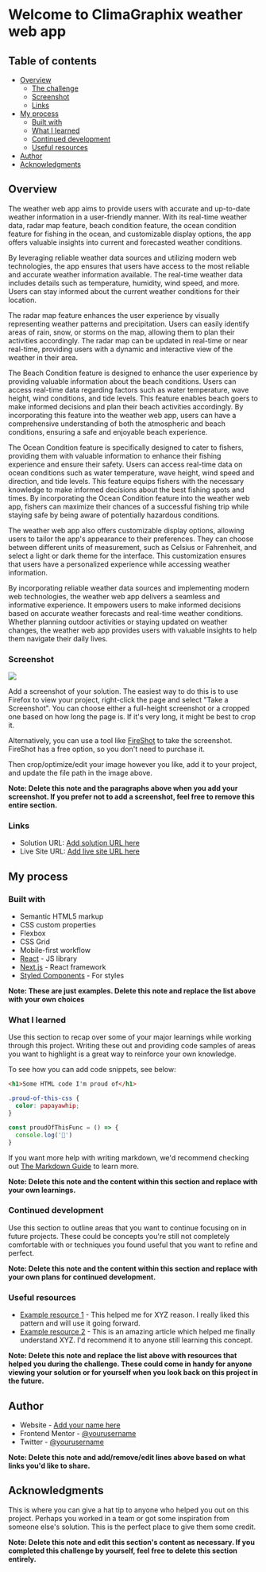 # Welcome to ClimaGraphix weather web app

## Table of contents

- [Overview](#overview)
  - [The challenge](#the-challenge)
  - [Screenshot](#screenshot)
  - [Links](#links)
- [My process](#my-process)
  - [Built with](#built-with)
  - [What I learned](#what-i-learned)
  - [Continued development](#continued-development)
  - [Useful resources](#useful-resources)
- [Author](#author)
- [Acknowledgments](#acknowledgments)


## Overview

The weather web app aims to provide users with accurate and up-to-date weather information in a user-friendly manner. With its real-time weather data, radar map feature, beach condition feature, the ocean condition feature for fishing in the ocean, and customizable display options, the app offers valuable insights into current and forecasted weather conditions.

By leveraging reliable weather data sources and utilizing modern web technologies, the app ensures that users have access to the most reliable and accurate weather information available. The real-time weather data includes details such as temperature, humidity, wind speed, and more. Users can stay informed about the current weather conditions for their location.

The radar map feature enhances the user experience by visually representing weather patterns and precipitation. Users can easily identify areas of rain, snow, or storms on the map, allowing them to plan their activities accordingly. The radar map can be updated in real-time or near real-time, providing users with a dynamic and interactive view of the weather in their area.

The Beach Condition feature is designed to enhance the user experience by providing valuable information about the beach conditions. Users can access real-time data regarding factors such as water temperature, wave height, wind conditions, and tide levels. This feature enables beach goers to make informed decisions and plan their beach activities accordingly. By incorporating this feature into the weather web app, users can have a comprehensive understanding of both the atmospheric and beach conditions, ensuring a safe and enjoyable beach experience.

The Ocean Condition feature is specifically designed to cater to fishers, providing them with valuable information to enhance their fishing experience and ensure their safety. Users can access real-time data on ocean conditions such as water temperature, wave height, wind speed and direction, and tide levels. This feature equips fishers with the necessary knowledge to make informed decisions about the best fishing spots and times. By incorporating the Ocean Condition feature into the weather web app, fishers can maximize their chances of a successful fishing trip while staying safe by being aware of potentially hazardous conditions.

The weather web app also offers customizable display options, allowing users to tailor the app's appearance to their preferences. They can choose between different units of measurement, such as Celsius or Fahrenheit, and select a light or dark theme for the interface. This customization ensures that users have a personalized experience while accessing weather information.

By incorporating reliable weather data sources and implementing modern web technologies, the weather web app delivers a seamless and informative experience. It empowers users to make informed decisions based on accurate weather forecasts and real-time weather conditions. Whether planning outdoor activities or staying updated on weather changes, the weather web app provides users with valuable insights to help them navigate their daily lives.


### Screenshot

![](./screenshot.jpg)

Add a screenshot of your solution. The easiest way to do this is to use Firefox to view your project, right-click the page and select "Take a Screenshot". You can choose either a full-height screenshot or a cropped one based on how long the page is. If it's very long, it might be best to crop it.

Alternatively, you can use a tool like [FireShot](https://getfireshot.com/) to take the screenshot. FireShot has a free option, so you don't need to purchase it. 

Then crop/optimize/edit your image however you like, add it to your project, and update the file path in the image above.

**Note: Delete this note and the paragraphs above when you add your screenshot. If you prefer not to add a screenshot, feel free to remove this entire section.**

### Links

- Solution URL: [Add solution URL here](https://your-solution-url.com)
- Live Site URL: [Add live site URL here](https://your-live-site-url.com)

## My process

### Built with

- Semantic HTML5 markup
- CSS custom properties
- Flexbox
- CSS Grid
- Mobile-first workflow
- [React](https://reactjs.org/) - JS library
- [Next.js](https://nextjs.org/) - React framework
- [Styled Components](https://styled-components.com/) - For styles

**Note: These are just examples. Delete this note and replace the list above with your own choices**

### What I learned

Use this section to recap over some of your major learnings while working through this project. Writing these out and providing code samples of areas you want to highlight is a great way to reinforce your own knowledge.

To see how you can add code snippets, see below:

```html
<h1>Some HTML code I'm proud of</h1>
```
```css
.proud-of-this-css {
  color: papayawhip;
}
```
```js
const proudOfThisFunc = () => {
  console.log('🎉')
}
```

If you want more help with writing markdown, we'd recommend checking out [The Markdown Guide](https://www.markdownguide.org/) to learn more.

**Note: Delete this note and the content within this section and replace with your own learnings.**

### Continued development

Use this section to outline areas that you want to continue focusing on in future projects. These could be concepts you're still not completely comfortable with or techniques you found useful that you want to refine and perfect.

**Note: Delete this note and the content within this section and replace with your own plans for continued development.**

### Useful resources

- [Example resource 1](https://www.example.com) - This helped me for XYZ reason. I really liked this pattern and will use it going forward.
- [Example resource 2](https://www.example.com) - This is an amazing article which helped me finally understand XYZ. I'd recommend it to anyone still learning this concept.

**Note: Delete this note and replace the list above with resources that helped you during the challenge. These could come in handy for anyone viewing your solution or for yourself when you look back on this project in the future.**

## Author

- Website - [Add your name here](https://www.your-site.com)
- Frontend Mentor - [@yourusername](https://www.frontendmentor.io/profile/yourusername)
- Twitter - [@yourusername](https://www.twitter.com/yourusername)

**Note: Delete this note and add/remove/edit lines above based on what links you'd like to share.**

## Acknowledgments

This is where you can give a hat tip to anyone who helped you out on this project. Perhaps you worked in a team or got some inspiration from someone else's solution. This is the perfect place to give them some credit.

**Note: Delete this note and edit this section's content as necessary. If you completed this challenge by yourself, feel free to delete this section entirely.**
